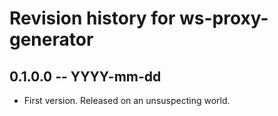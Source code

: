 # Revision history for ws-proxy-generator

## 0.1.0.0  -- YYYY-mm-dd

* First version. Released on an unsuspecting world.
